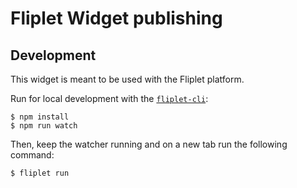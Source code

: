 # Fliplet Widget publishing

## Development

This widget is meant to be used with the Fliplet platform.

Run for local development with the [`fliplet-cli`](https://github.com/Fliplet/fliplet-cli):

```
$ npm install
$ npm run watch
```

Then, keep the watcher running and on a new tab run the following command:

```
$ fliplet run
```
